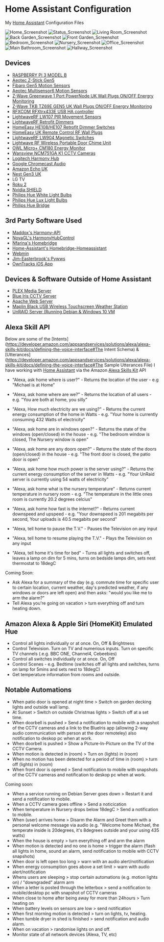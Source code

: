 # Home Assistant Configuration

My [Home Assistant](https://home-assistant.io/) Configuration Files

![Home_Screenshot](https://raw.githubusercontent.com/badgerhome/home-assistant-configuration/master/images/home.png)
![Status_Screenshot](https://raw.githubusercontent.com/badgerhome/home-assistant-configuration/master/images/status.png)
![Living Room_Screenshot](https://raw.githubusercontent.com/badgerhome/home-assistant-configuration/master/images/living_room.png)
![Back Garden_Screenshot](https://raw.githubusercontent.com/badgerhome/home-assistant-configuration/master/images/back_garden.png)
![Front Garden_Screenshot](https://raw.githubusercontent.com/badgerhome/home-assistant-configuration/master/images/front_garden.png)
![Bedroom_Screenshot](https://raw.githubusercontent.com/badgerhome/home-assistant-configuration/master/images/bedroom.png)
![Nursery_Screenshot](https://raw.githubusercontent.com/badgerhome/home-assistant-configuration/master/images/nursery.png)
![Office_Screenshot](https://raw.githubusercontent.com/badgerhome/home-assistant-configuration/master/images/office.png)
![Main Bathroom_Screenshot](https://raw.githubusercontent.com/badgerhome/home-assistant-configuration/master/images/main_bathroom.png)
![Hallway_Screenshot](https://raw.githubusercontent.com/badgerhome/home-assistant-configuration/master/images/hallway.png)


## Devices

- [RASPBERRY PI 3 MODEL B](https://www.raspberrypi.org/products/raspberry-pi-3-model-b/)
- [Aeotec Z-Stick Gen5](http://aeotec.com/z-wave-usb-stick)
- [Fibaro Gen5 Motion Sensors](http://www.fibaro.com/en/the-fibaro-system/motion-sensor)
- [Aeotec Multisensor6 Motion Sensors](http://aeotec.com/z-wave-sensor)
- [Z-Wave Greenwave 1 Port PowerNode UK Wall Plugs ON/OFF Energry Monitoring](http://www.vesternet.com/z-wave-greenwave-1-port-powernode)
- [Z-Wave TKB TZ69E GEN5 UK Wall Plugs ON/OFF Energry Monitoring](http://www.vesternet.com/z-wave-greenwave-1-port-powernode)
- [RFXCOM RFXtrx433E USB HA controller](http://www.rfxcom.com/RFXtrx433E-USB-43392MHz-Transceiver/en)
- [LightwaveRF LW107 PIR Movement Sensors](http://www.lightwaverf.com/product/lw107-pir-movement-sensor/)
- [LightwaveRF Retrofit Dimmers](http://www.lightwaverf.com/product-category/retrofit-dimmers/)
- [HomeEasy HE108/HE107 Retrofit Dimmer Switches](http://www.socketsandswitches.com/?SKSID=840&ItemID=2988)
- [HomeEasy UK Remote Control RF Wall Plugs](http://www.uk-automation.co.uk/home-easy-remote-control-3-pack-socket-kit/)
- [LightwaveRF LW904 Magnetic Switches](http://www.lightwaverf.com/product/lw904-magnetic-switch/)
- [Lightwave RF Wireless Portable Door Chime Unit](https://www.downlights.co.uk/lightwave-rf-wireless-portable-door-chime-unit.html)
- [OWL Micro+ CM180 Energy Monitor](http://www.theowl.com/index.php?cID=185)
- [Wansview NCM751GA K1 CCTV Cameras](https://www.amazon.co.uk/Wansview-Camera-Waterproof-Outdoor-W1/dp/B01AC1XRGA)
- [Logitech Harmony Hub](http://www.logitech.com/en-gb/product/harmony-hub)
- [Google Chromecast Audio](https://www.google.com/chromecast/audio/)
- [Amazon Echo UK](https://www.amazon.co.uk/Amazon-SK705DI-Echo-Black/dp/B01GAGVIE4)
- [Nest Gen3 UK](https://nest.com/thermostat/meet-nest-thermostat/)
- LG TV
- [Roku 2](https://www.roku.com/en-gb/products/roku-2)
- [Nvidia SHIELD](https://www2.nvidia.com/en-us/shield/)
- [Philips Hue White Light Bulbs](http://www2.meethue.com/en-gb/)
- [Philips Hue Lux Light Bulbs](http://www2.meethue.com/en-gb/)
- [Philips Hue Bridge](http://www2.meethue.com/en-gb/)

## 3rd Party Software Used

- [Maddox's Harmony-API](https://github.com/maddox/harmony-api)
- [NovaGL's HarmonyHubControl](https://github.com/NovaGL/HarmonyHubControl)
- [Nfarina's Homebridge](https://github.com/nfarina/homebridge/wiki/Running-HomeBridge-on-a-Raspberry-Pi)
- [Home-Assistant's Homebridge-Homeassistant](https://github.com/home-assistant/homebridge-homeassistant)
- [Webmin](http://www.webmin.com/)
- [Jim-Easterbrook's Pywws](https://github.com/jim-easterbrook/pywws)
- [OwnTracks iOS App](http://owntracks.appstor.io/)

## Devices & Software Outside of Home Assistant
- [PLEX Media Server](https://plex.tv)
- [Blue Iris CCTV Server](http://blueirissoftware.com/)
- [Apache Web Server](https://httpd.apache.org/)
- [Maplin Black USB Wireless Touchscreen Weather Station](http://www.maplin.co.uk/p/black-usb-wireless-touchscreen-weather-centre-n96gy)
- [UnRAID Server (Running Debian & Windows 10 VM](https://lime-technology.com/)

## Alexa Skill API
Below are some of the [Intents](https://developer.amazon.com/appsandservices/solutions/alexa/alexa-skills-kit/docs/defining-the-voice-interface#The Intent Schema) & [Utterances](https://developer.amazon.com/appsandservices/solutions/alexa/alexa-skills-kit/docs/defining-the-voice-interface#The Sample Utterances File) I have working with [Home Assistant](https://home-assistant.io/) via the Amazon [Alexa Skills Kit](https://developer.amazon.com/edw/home.html) API

- "Alexa, ask home where is user?" - Returns the location of the user - e.g "Michael is at Home"

- "Alexa, ask home where are we?" - Returns the location of all users - e.g. "You are both at home, you silly"

- "Alexa, How much electricity are we using?" - Returns the current energy consumption of the home in Watts - e.g. "Your home is currently consuming 432 Watts of electricity"

- "Alexa, ask home are in windows open?" - Returns the state of the windows (open/closed) in the house - e.g. "The bedroom window is closed, The Nursery window is open"

- "Alexa, ask home are any doors open?" - Returns the state of the doors (open/closed) in the house - e.g. "The front door is closed, the patio door is open"

- "Alexa, ask home how much power is the server using?" - Returns the current energy consumption of the server in Watts - e.g. "Your UnRaid server is currently using 54 watts of electricity"

- "Alexa, ask home what is the nursery temperature" - Returns current temperature in nursery room - e.g. "The temperature in the little ones room is currently 20.2 degrees celcius"

- "Alexa, ask home how fast is the internet?" - Returns current downspeed and upspeed - e.g. "Your downspeed is 201 megabits per second, Your uploads is 40.5 megabits per second"

- "Alexa, tell home to pause the T.V." - Pauses the Television on any input

- "Alexa, tell home to resume playing the T.V." - Plays the Television on any input

- "Alexa, tell home it's time for bed" - Turns all lights and switches off, leaves a lamp on dim for 5 mins, turns on bedside lamps dim, sets nest thermostat to 18degC

Coming Soon:

- Ask Alexa for a summary of the day (e.g. commute time for specific user to certain location, current weather, day's predicted weather, if any windows or doors are left open) and then asks: "would you like me to arm the alarm?"
- Tell Alexa you're going on vacation > turn everything off and turn heating down.

## Amazon Alexa & Apple Siri (HomeKit) Emulated Hue
- Control all lights individually or at once. On, Off & Brightness
- Control Television. Turn on TV and numerious inputs. Turn on specific TV channels (.e.g. BBC ONE, Channel4, Cebeebies)
- Control all switches individually or at once. On, Off
- Control Scenes - e.g. Bedtime (switches off all lights and switches, turns on lamp for 5mins and sets nest to 18degC)
- Get temperature information from rooms and outside.

## Notable Automations
- When patio door is opened at night time > Switch on garden decking lights and outside wall lamp.
- At Sunset > Switch on outside Christmas lights > Switch off at a set time.
- When doorbell is pushed > Send a notification to mobile with a snapshot of the CCTV cameras and a link to the BlueIris app (allowing 2-way audio communication with person at the door remoteley) also notification to deskop pc when at work.
- When doorbell is pushed > Show a Picture-In-Picture on the TV of the CCTV Camera.
- When motion is detected in (room) > Turn on (lights) in (room)
- When no motion has been detected for a period of time in (room) > turn off (lights) in (room)
- When front door is opened > Send notification to mobile with snapshots of the CCTV cameras and notification to deskop pc when at work.

Coming soon:
- When a service running on Debian Server goes down > Restart it and send a notification to mobile.
- When a CCTV camera goes offline > Send a noticication
- When temperature in Nursery drops below 18degC > Send a notification to mobile.
- When (user) arrives home > Disarm the Alarm and Greet them with a personal welcome message via audio (e.g. "Welcome home Michael, the temperate inside is 20degrees, it's 8degrees outside and your using 435 watts)
- When the house is empty > turn everything off and arm the alarm
- When motion is detected and no one is home > trigger the alarm (flash all lights in home, sound an alarm, send notification to mobile with CCTV snapshots)
- When door is left open too long > warn with an audio alert/notification
- When energy consumption goes above a set limit > warn with audio alert/notification
- Whens users are sleeping > stop certain automations (e.g. motion lights on) / "downgraded" alarm arm
- When a letter is posted through the letterbox > send a notification to mobile/desktop pc with snapshot of CCTV cameras
- When close to home after being away for more than 24hours > Turn heating on
- When battery levels on sensors are low > send notification
- When first morning motion is detected > turn on lights, tv, heating. 
- When tumble dryer in shed is finished > send notification and audio alarm.
- When on vacation > randomise lights on and off.
- Monitor state of all network devices (Alexa, TV, etc)
